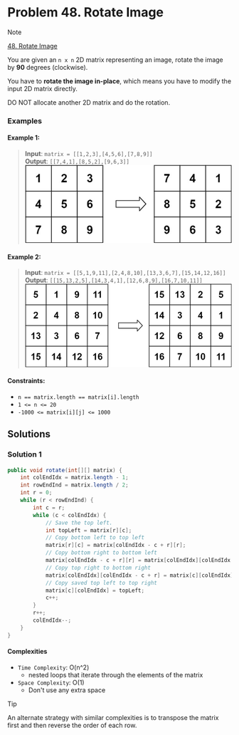 # Problem 48. Rotate Image

> [!NOTE]
> [48. Rotate Image](https://leetcode.com/problems/rotate-image/description/?envType=study-plan-v2&envId=top-interview-150)

You are given an `n x n` 2D matrix representing an image, rotate the image by **90** degrees (clockwise).

You have to **rotate the image in-place**, which means you have to modify the input 2D matrix directly.

DO NOT allocate another 2D matrix and do the rotation.

### Examples

#### Example 1:

> **Input**: `matrix = [[1,2,3],[4,5,6],[7,8,9]]`<br/>
> **Output**: `[[7,4,1],[8,5,2],[9,6,3]]`<br/>
> ![Example 1 Image](images/0048-01.png)

#### Example 2:

> **Input**: `matrix = [[5,1,9,11],[2,4,8,10],[13,3,6,7],[15,14,12,16]]`<br/>
> **Output**: `[[15,13,2,5],[14,3,4,1],[12,6,8,9],[16,7,10,11]]`<br/>
> ![Example 1 Image](images/0045-02.png)

#### Constraints:

- `n == matrix.length == matrix[i].length`
- `1 <= n <= 20`
- `-1000 <= matrix[i][j] <= 1000`

## Solutions

### Solution 1

```java
public void rotate(int[][] matrix) {
    int colEndIdx = matrix.length - 1;
    int rowEndInd = matrix.length / 2;
    int r = 0;
    while (r < rowEndInd) {
        int c = r;
        while (c < colEndIdx) {
            // Save the top left.
            int topLeft = matrix[r][c];
            // Copy bottom left to top left
            matrix[r][c] = matrix[colEndIdx - c + r][r];
            // Copy bottom right to bottom left
            matrix[colEndIdx - c + r][r] = matrix[colEndIdx][colEndIdx - c + r];
            // Copy top right to bottom right
            matrix[colEndIdx][colEndIdx - c + r] = matrix[c][colEndIdx];
            // Copy saved top left to top right
            matrix[c][colEndIdx] = topLeft;
            c++;
        }
        r++;
        colEndIdx--;
    }
}
```

#### Complexities

- `Time Complexity`: O(n^2)
    - nested loops that iterate through the elements of the matrix
- `Space Complexity`: O(1)
    - Don't use any extra space

> [!TIP]
> An alternate strategy with similar complexities is to transpose the matrix first and then reverse the order of each row.
